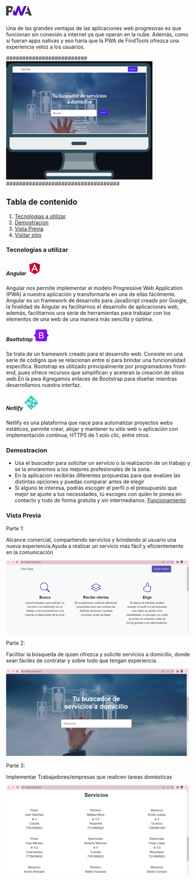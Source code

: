 # <img src="https://github.com/lisspaes/FindTools/blob/main/assets/images/prototipo/pwa.png" width="70"/>

Una de las grandes ventajas de las aplicaciones web progresivas es que funcionan sin conexión a internet ya que operan en la nube. Además, como si fueran apps nativas y eso haría que la PWA de FindTools ofrezca una experiencia veloz a los usuarios.

   ######################### 
   <img src="https://github.com/lisspaes/FindTools/blob/main/assets/images/prototipo/Captura.PNG" width="400"/> ###################################
 

## Tabla de contenido
1. [Tecnologias a utilizar](#Tecnologias-a-utilizar)
2. [Demostracion](#Demostracion)
3. [Vista Previa](#Vista-previa)
4. [Visitar sitio](https://findtools.netlify.app/)


### Tecnologias a utilizar

##### Angular <img src="https://github.com/lisspaes/FindTools/blob/main/assets/images/prototipo/Angular.png" width="40"/>
Angular nos permite implementar el modelo Progressive Web Application (PWA) a nuestra aplicación y transformarla en una de ellas fácilmente. Angular es un framework de desarrollo para JavaScript creado por Google, la finalidad de Angular es facilitarnos el desarrollo de aplicaciones web, además, facilitarnos una serie de herramientas para trabajar con los elementos de una web de una manera más sencilla y óptima.

##### Boottstrap <img src="https://github.com/lisspaes/FindTools/blob/main/assets/images/prototipo/Bootstrap_logo.svg.png" width="40"/>
Se trata de un framework creado para el desarrollo web. Consiste en una serie de códigos que se relacionan entre sí para brindar una funcionalidad específica.
Bootstrap es utilizado principalmente por programadores front-end, pues ofrece recursos que simplifican y aceleran la creación de sitios web.En la pwa Agregamos enlaces de Bootstrap para diseñar mientras desarrollamos nuestra interfaz.

##### Netlify <img src="https://github.com/lisspaes/FindTools/blob/main/assets/images/prototipo/netlify.svg" width="40"/>
Netlify es una plataforma que nace para automatizar proyectos webs estáticos, permite crear, alojar y mantener tu sitio web o aplicación con implementación continua, HTTPS de 1 solo clic, entre otros. 

### Demostracion 
- Usa el buscador para solicitar un servicio o la realización de un trabajo y se la enviaremos a los mejores profesionales de la zona.
- En la aplicacion recibirás diferentes propuestas para que evalúes las distintas opciones y puedas comparar antes de elegir
- Si alguno te interesa, podrás escoger el perfil o el presupuesto que mejor se ajuste a tus necesidades, tú escoges con quién te pones en contacto y todo de forma gratuita y sin intermediarios. [Funcionamiento](https://youtu.be/iVf9VQnJAco)

### Vista Previa

Parte 1:

Alcance comercial, compartiendo servicios y brindando al usuario una nueva experiencia.Ayuda a realizar un servicio más fácil y eficientemente en la comunicación 

<img src="https://github.com/lisspaes/FindTools/blob/main/assets/images/prototipo/v2.PNG" width="500"/>



Parte 2:

Facilitar la búsqueda de quien ofrezca y solicite servicios a domicilio, donde sean fáciles de contratar y sobre todo que  tengan experiencia .

<img src="https://github.com/lisspaes/FindTools/blob/main/assets/images/prototipo/v1.PNG" width="500"/>

Parte 3:

Implementar Trabajadores/empresas que realicen tareas domésticas

<img src="https://github.com/lisspaes/FindTools/blob/main/assets/images/prototipo/v3.PNG" width="500"/>

